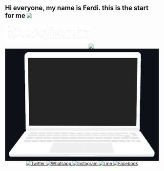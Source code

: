 <p align="center">
<h2>Hi everyone, my name is Ferdi. this is the start for me  <img src="https://media.giphy.com/media/12oufCB0MyZ1Go/giphy.gif" width="50"></h2>
<img src="https://github.com/dferdiantn/dferdiantn/blob/main/ferwt.gif">
<img align='right' src="https://media.giphy.com/media/W1QXWwnYSkKo2w6gFB/giphy.gif" width="230">
  <br>
  <img align='left' src="https://github.com/dferdiantn/dferdiantn/blob/main/fer.gif">
</p>

<p align="center">
  <a href="https://twitter.com/dferdiantn" target="_blank">
    <img src="https://img.shields.io/badge/twitter-%231DA1F2.svg?&style=for-the-badge&logo=twitter&logoColor=white&color=071A2C" alt="Twitter"/>
  </a>
  <a href="https://api.whatsapp.com/send?phone=6282123618826&text=Haii%20saya%20melihat%20anda%20melalui%20Github%20anda." target="_blank">
    <img src="https://img.shields.io/badge/whatsapp-%230077B5.svg?&style=for-the-badge&logo=whatsapp&logoColor=white&color=071A2C" alt="Whatsapp"/>
  </a>
  <a href="https://instagram.com/dferdiantn" target="_blank">
    <img src="https://img.shields.io/badge/instagram-%23E4405F.svg?&style=for-the-badge&logo=instagram&logoColor=white&color=071A2C" alt="Instagram"/>
  </a>
  <a href="https://line.me/ti/p/ANit55v4-h" target="_blank">
    <img src="https://img.shields.io/badge/line-%2312100E.svg?&style=for-the-badge&logo=line&logoColor=white&color=071A2C" alt="Line"/>
  </a>
  <a href="https://www.facebook.com/dwi.ferdiantono" target="_blank">
    <img src="https://img.shields.io/badge/facebook-%231877F2.svg?&style=for-the-badge&logo=facebook&logoColor=white&color=071A2C" alt="Facebook"/>
  </a>
</p>
